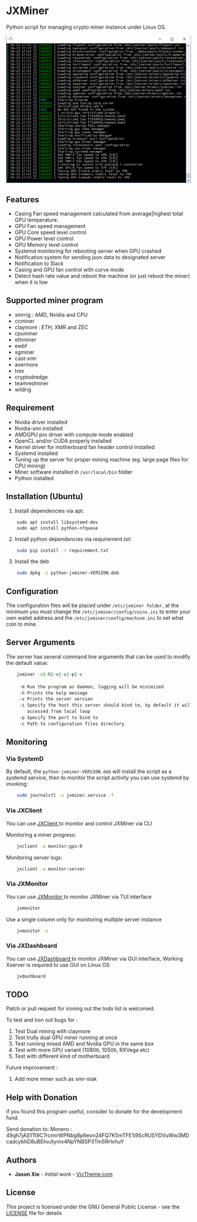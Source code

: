 # JXMiner

Python script for managing crypto miner instance under Linux OS.

![Alt text](docs/jxminer.png?raw=true "JXMiner Screenshot")

## Features
- Casing Fan speed management calculated from average|highest total GPU temperature.
- GPU Fan speed management
- GPU Core speed level control
- GPU Power level control
- GPU Memory level control
- Systemd monitoring for rebooting server when GPU crashed
- Notification system for sending json data to designated server
- Notification to Slack
- Casing and GPU fan control with curve mode
- Detect hash rate value and reboot the machine (or just reboot the miner) when it is low


## Supported miner program
- xmrrig : AMD, Nvidia and CPU
- ccminer
- claymore : ETH, XMR and ZEC
- cpuminer
- ethminer
- ewbf
- sgminer
- cast-xmr
- avermore
- trex
- cryptodredge
- teamredminer
- wildrig


## Requirement
- Nvidia driver installed
- Nvidia-smi installed
- AMDGPU pro driver with compute mode enabled
- OpenCL and/or CUDA properly installed
- Kernel driver for motherboard fan header control installed
- Systemd installed
- Tuning up the server for proper mining machine (eg. large page files for CPU mining)
- Miner software installed in `/usr/local/bin` folder
- Python installed



## Installation (Ubuntu)
1. Install dependencies via apt:
```ubuntu
    sudo apt install libsystemd-dev
    sudo apt install python-nfqueue
```
        
2. Install python dependencies via requirement.txt:
```bash
    sudo pip install -r requirement.txt  
```
    
3. Install the deb
```bash
    sudo dpkg -i python-jxminer-VERSION.deb
```
    


## Configuration
The configuration files will be placed under `/etc/jxminer folder`, at the minimum you must change
the `/etc/jxminer/config/coins.ini` to enter your own wallet address and the `/etc/jxminer/config/machine.ini`
to set what coin to mine.




## Server Arguments
The server has several command line arguments that can be used to modify the default value:

```bash
    jxminer -m|-h|-v|-s|-p|-c

     -m Run the program as daemon, logging will be minimized
     -h Prints the help message
     -v Prints the server version
     -s Specify the host this server should bind to, by default it will bind to 127.0.0.1 which can only be 
        accessed from local loop
     -p Specify the port to bind to
     -c Path to configuration files directory
```


## Monitoring

### Via SystemD
By default, the `python-jxminer-VERSION.deb` will install the script as a systemd service, then to monitor the script activity
you can use systemd by invoking:

```bash
    sudo journalctl -u jxminer.service -f
```


### Via JXClient
You can use [ JXClient ](https://github.com/duckzland/jxclient) to monitor and control JXMiner via CLI

Monitoring a miner progress:
```bash
    jxclient -a monitor:gpu:0
```

Monitoring server logs:
```bash
    jxclient -a monitor:server
```


### Via JXMonitor
You can use [ JXMonitor ](https://github.com/duckzland/jxmonitor) to monitor JXMiner via TUI interface

```bash
    jxmonitor 
```

Use a single column only for monitoring multiple server instance
```bash
    jxmonitor -s
```

### Via JXDashboard
You can use [ JXDashboard ](https://github.com/duckzland/jxdashboard) to monitor JXMiner via GUI interface, Working Xserver is required to use GUI on Linux OS

```bash
    jxdashboard
```


## TODO
Patch or pull request for ironing out the todo list is welcomed.

To test and iron out bugs for :
1. Test Dual mining with claymore
2. Test trully dual GPU miner running at once
3. Test running mixed AMD and Nvidia GPU in the same box
4. Test with more GPU variant (1080ti, 1050ti, RXVega etc)
5. Test with different kind of motherboard

Future improvement :
1. Add more miner such as xmr-stak



## Help with Donation
if you found this program useful, consider to donate for the development fund.

Send donation to:
Monero : 49qh7jAS1Tt9C7rcmirWPNbg8p6eon24FQ7K5mTFE1i9ScRUSYDVuWw3MDcadcybhD8uBEhvJtymx4NpYNBSP3Tm5RHxhuY



## Authors

* **Jason Xie** - *Initial work* - [VicTheme.com](https://victheme.com)



## License

This project is licensed under the GNU General Public License - see the [LICENSE](LICENSE) file for details
